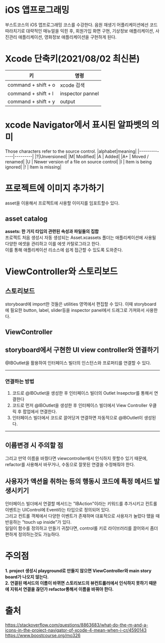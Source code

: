 # iOS 앱프로그래밍
부스트코스의 iOS 앱프로그래밍 코스를 수강한다.
음원 재생기 어플리케이션에선 코드 따라치기로 대략적인 매뉴얼을 익힌 후, 회원가입 화면 구현, 기상정보 애플리케이션, 사진관리 애플리케이션, 영화정보 애플리케이션을 구현하게 된다. 

# Xcode 단축키(2021/08/02 최신본)
|키|명령|
|--------------------------|---------------------|
|command + shift + o| xcode 검색|
|command + shift + l| inspector pannel|
|command + shift + y| output|




# xcode Navigator에서 표시된 알파벳의 의미
Those characters refer to the source control.
|alphabet|meaning|
|--------------|---------|
|?|Unversioned|
|M| Modified|
|A | Added|
|A+ | Moved / renamed|
|U | Newer version of a file on source control|
|I | Item is being ignored|
|! | Item is missing|

# 프로젝트에 이미지 추가하기
asset을 이용해서 프로젝트에 사용할 이미지를 임포트할수 있다. 
## asset catalog
**assets: 한 가지 타입의 관련된 속성과 파일들의 집합**       
프로젝트 처음 생성시 자동 생성되는 Asset.xcassets 폴더는 애플리케이션에 사용될 다양한 에셋을 관리하고 이를 에셋 카탈로그라고 한다.      
이를 통해 애플리케이션 리소스에 쉽게 접근할 수 있도록 도와준다.     
# ViewController와 스토리보드
## 스토리보드
storyboard에 import한 것들은 utilities 영역에서 편집할 수 있다. 이때 storyboard에 필요한 button, label, slider등을 inspector panel에서 드래그로 가져와서 사용한다.       
## ViewController
## storyboard에서 구현한 UI view controller와 연결하기
@IBOutlet을 활용하여 인터페이스 빌더의 인스턴스와 프로퍼티를 연결할 수 있다.

----------
### 연결하는 방법
1. 코드로 @IBOutlet을 생성한 후 인터페이스 빌더의 Outlet Insepctor를 통해서 연결한다
2. 코드로 먼저 @IBOutlet을 생성한 후 인터페이스 빌더에서 View Controller 우클릭 후 팝업에서 연결한다.
3. 인터페이스 빌더에서 코드로 끌어당겨 연결하면 자동적으로 @IBOutlet이 생성된다.
------------
## 이름변경 시 주의할 점 
그리고 만약 이름을 바꿨다면 viewcontroller에서 인식하지 못할수 있기 때문에, refactor를 사용해서 바꾸거나, 수동으로 잘못된 연결을 수정해줘야 한다.

## 사용자가 액션을 취하는 등의 행동시 코드에 특정 메서드 발생시키기
인터페이스 빌더에서 연결할 메서드는 "IBAction"이라는 키워드를 추가시키고 컨트롤 이벤트는 UIControl에 Event라는 타입으로 정의되어 있다.      
그리고 컨트롤 객체에서 다양한 이벤트가 존재하며 대표적으로 사용자가 눌렀다 뗐을 때 반응하는 "touch up inside"가 있다.      
일일이 함수를 정의하고 만들기 귀찮다면, control롤 키로 라이브러리를 끌어와서 좀더 편하게 정의하는것도 가능하다.        

# 주의점
**1. project 생성시 playground로 만들지 않으면 ViewController와 main story board가 나오지 않는다.**        
**2. 연결된 메서드의 이름이 바뀌면 스토리보드의 뷰컨트롤러에서 인식하지 못하기 때문에 지워서 연결을 끊던가 refactor통해서 이름을 바꿔야 한다.**         
# 출처
https://stackoverflow.com/questions/8863683/what-do-the-m-and-a-icons-in-the-project-navigator-of-xcode-4-mean-when-i-cr/4590143    
https://www.boostcourse.org/mo326
